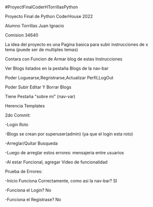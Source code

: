#ProyectFinalCoderHTorrillasPython

Proyecto Final de Python CoderHouse 2022

Alumno Torrillas Juan Ignacio

Comision 34640

La idea del proyecto es una Pagina basica para subir instrucciones de x tema (puede ser de multiples temas)

Contara con Funcion de Armar blog de estas Instrucciones

Ver Blogs listados en la pestaña Blogs de la nav-bar

Poder Loguearse,Regristrarse,Actualizar Perfil,LogOut

Poder Subir Editar Y Borrar Blogs

Tiene Pestaña "sobre mi" (nav-var)

Herencia Templates

2do Commit:

-Login Roto

-Blogs se crean por superuser(admin) (ya que el login esta roto)

-Arreglar/Quitar Busqueda

-Luego de arreglar estos errores: mensajeria entre usuarios

-Al estar Funcional, agregar Video de funcionalidad

Prueba de Errores:

-Inicio Funciona Correctamente, como asi la nav-bar? SI

-Funciona el Login? No

-Funciona el Registrase? No
